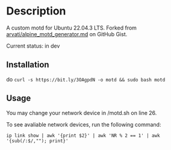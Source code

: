 # Description

A custom motd for Ubuntu 22.04.3 LTS.
Forked from [arvati/alpine_motd_generator.md](https://gist.github.com/arvati/7d698d4472c8b2a6a9995b05f168c15a) on GitHub Gist.

Current status: in dev

## Installation

do `curl -s https://bit.ly/3OAgpdN -o motd && sudo bash motd`

## Usage

You may change your network device in /motd.sh on line 26.

To see avaliable network devices, run the following command:

`ip link show | awk '{print $2}' | awk 'NR % 2 == 1' | awk '{sub(/:$/,""); print}'`
